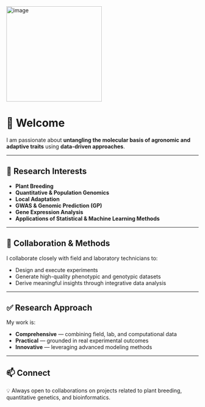 <img width="250" height="250" alt="image" src="https://github.com/user-attachments/assets/7fc710dd-e56e-4fda-ba27-7b55d2cc4f94" />


# 👋 Welcome  

I am passionate about **untangling the molecular basis of agronomic and adaptive traits** using **data-driven approaches**.  

---

## 🔬 Research Interests  
- **Plant Breeding**  
- **Quantitative & Population Genomics**
- **Local Adaptation**
- **GWAS & Genomic Prediction (GP)** 
- **Gene Expression Analysis**  
- **Applications of Statistical & Machine Learning Methods**  

---

## 🧪 Collaboration & Methods  

I collaborate closely with field and laboratory technicians to:  
- Design and execute experiments  
- Generate high-quality phenotypic and genotypic datasets  
- Derive meaningful insights through integrative data analysis  

---

## ✅ Research Approach  

My work is:  
- **Comprehensive** — combining field, lab, and computational data  
- **Practical** — grounded in real experimental outcomes  
- **Innovative** — leveraging advanced modeling methods  

---

## 📫 Connect  
💡 Always open to collaborations on projects related to plant breeding, quantitative genetics, and bioinformatics.  
